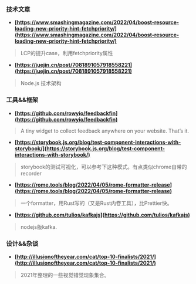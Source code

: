 ### 技术文章
+ **[https://www.smashingmagazine.com/2022/04/boost-resource-loading-new-priority-hint-fetchpriority/](https://www.smashingmagazine.com/2022/04/boost-resource-loading-new-priority-hint-fetchpriority/)**
> LCP的提升case，利用fetchpriority属性
+ **[https://juejin.cn/post/7081891057918558221](https://juejin.cn/post/7081891057918558221)**
> Node.js 技术架构

### 工具&&框架
+ **[https://github.com/rowyio/feedbackfin](https://github.com/rowyio/feedbackfin)**
> A tiny widget to collect feedback anywhere on your website. That’s it.
+ **[https://storybook.js.org/blog/test-component-interactions-with-storybook/](https://storybook.js.org/blog/test-component-interactions-with-storybook/)**
> storybook的测试可视化，可以参考下这种模式。有点类似chrome自带的recorder
+ **[https://rome.tools/blog/2022/04/05/rome-formatter-release](https://rome.tools/blog/2022/04/05/rome-formatter-release)**
> 一个formatter，用Rust写的（又是Rust内卷工具），比Prettier快。
+ **[https://github.com/tulios/kafkajs](https://github.com/tulios/kafkajs)**
> nodejs版kafka.

### 设计&&杂谈
+ **[http://illusionoftheyear.com/cat/top-10-finalists/2021/](http://illusionoftheyear.com/cat/top-10-finalists/2021/)**
> 2021年整理的一些视觉错觉现象集合。

